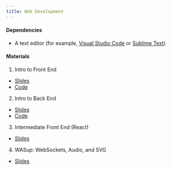 ```yaml
---
title: Web Development
---
```


#### Dependencies
* A text editor (for example, [Visual Studio Code](https://code.visualstudio.com/) or [Sublime Text](http://www.sublimetext.com/3))

#### Materials
1. Intro to Front End
  * [Slides](https://slides.com/mjkaufer/frontend-web)
  * [Code](https://github.com/mjkaufer/HackGTeeny-Frontend)
2. Intro to Back End
  * [Slides](https://slides.com/mjkaufer/intro-to-backend)
  * [Code](https://github.com/mjkaufer/HackGTeeny-Backend)
3. Intermediate Front End (React)
  * [Slides](https://tja.io/hackgt5/slides)
4. WASup: WebSockets, Audio, and SVG
  * [Slides](http://slides.com/mjkaufer/wasup)